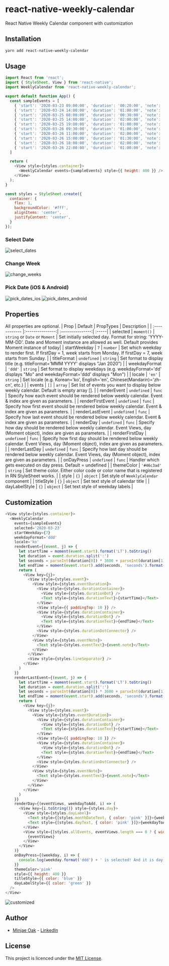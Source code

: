 # react-native-weekly-calendar
React Native Weekly Calendar component with customization

## Installation
```bash
yarn add react-native-weekly-calendar
```


## Usage
```javascript
import React from 'react';
import { StyleSheet, View } from 'react-native';
import WeeklyCalendar from 'react-native-weekly-calendar';

export default function App() {
  const sampleEvents = [
    { 'start': '2020-03-23 09:00:00', 'duration': '00:20:00', 'note': 'Walk my dog' },
    { 'start': '2020-03-24 14:00:00', 'duration': '01:00:00', 'note': 'Doctor\'s appointment' },
    { 'start': '2020-03-25 08:00:00', 'duration': '00:30:00', 'note': 'Morning exercise' },
    { 'start': '2020-03-25 14:00:00', 'duration': '02:00:00', 'note': 'Meeting with client' },
    { 'start': '2020-03-25 19:00:00', 'duration': '01:00:00', 'note': 'Dinner with family' },
    { 'start': '2020-03-26 09:30:00', 'duration': '01:00:00', 'note': 'Schedule 1' },
    { 'start': '2020-03-26 11:00:00', 'duration': '02:00:00', 'note': 'Schedule 2' },
    { 'start': '2020-03-26 15:00:00', 'duration': '01:30:00', 'note': 'Schedule 3' },
    { 'start': '2020-03-26 18:00:00', 'duration': '02:00:00', 'note': 'Schedule 4' },
    { 'start': '2020-03-26 22:00:00', 'duration': '01:00:00', 'note': 'Schedule 5' }
  ]

  return (
    <View style={styles.container}>
      <WeeklyCalendar events={sampleEvents} style={{ height: 400 }} />
    </View>
  );
}

const styles = StyleSheet.create({
  container: {
    flex: 1,
    backgroundColor: '#fff',
    alignItems: 'center',
    justifyContent: 'center',
  }
});
```

### Select Date
![select_dates](https://user-images.githubusercontent.com/8908724/77604941-04b48a00-6f57-11ea-93b2-8e9179ef3255.gif)

### Change Week
![change_weeks](https://user-images.githubusercontent.com/8908724/77604967-11d17900-6f57-11ea-90cf-f14250211121.gif)

### Pick Date (iOS & Android)
![pick_dates_ios](https://user-images.githubusercontent.com/8908724/77604971-15650000-6f57-11ea-9e53-d9a3c3c091f1.gif)
![pick_dates_android](https://user-images.githubusercontent.com/8908724/77611922-fe7bd900-6f69-11ea-85e3-9dd3eacaabf5.gif)


## Properties
All properties are optional.
| Prop  | Default  | PropTypes | Description |
| :------------ |:---------------:| :---------------:| :-----|
| selected | `moment()` | `string` or `Date` or `Moment` | Set initially selected day. Format for string: 'YYYY-MM-DD'. Date and Moment instance are allowed as well. Default provides Moment instance of today|
| startWeekday | `7` | `number` | Set which weekday to render first. If firstDay = 1, week starts from Monday. If firstDay = 7, week starts from Sunday. |
| titleFormat | `undefined` | `string` | Set format to display title (e.g. titleFormat='MMM YYYY' displays "Jan 2020") |
| weekdayFormat | `'ddd'` | `string` | Set format to display weekdays (e.g. weekdayFormat='dd' displays "Mo" and weekdayFormat='ddd' displays "Mon") |
| locale | `'en'` | `string` | Set locale (e.g. Korean='ko', English='en', Chinese(Mandarin)='zh-cn', etc.) |
| events | `[]` | `array` | Set list of events you want to display below weekly calendar. Default is empty array []. |
| renderEvent | `undefined` | `func` | Specify how each event should be rendered below weekly calendar. Event & index are given as parameters. |
| renderFirstEvent | `undefined` | `func` | Specify how first event should be rendered below weekly calendar. Event & index are given as parameters. |
| renderLastEvent | `undefined` | `func` | Specify how last event should be rendered below weekly calendar. Event & index are given as parameters. |
| renderDay | `undefined` | `func` | Specify how day should be rendered below weekly calendar. Event Views, day (Moment object), index are given as parameters. |
| renderFirstDay | `undefined` | `func` | Specify how first day should be rendered below weekly calendar. Event Views, day (Moment object), index are given as parameters. |
| renderLastDay | `undefined` | `func` | Specify how last day should be rendered below weekly calendar. Event Views, day (Moment object), index are given as parameters. |
| onDayPress |  `undefined` | `func` | Handler which gets executed on day press. Default = undefined |
| themeColor | `'#46c3ad'` | `string` | Set theme color. Either color code or color name that is registered in RN StyleSheet works. |
| style | `{}` | `object` | Set style of `WeeklyCalendar` component |
| titleStyle | `{}` | `object` | Set text style of calendar title |
| dayLabelStyle | `{}` | `object` | Set text style of weekday labels |

## Customization
```javascript
<View style={styles.container}>
  <WeeklyCalendar
    events={sampleEvents} 
    selected='2020-03-23'
    startWeekday={7}
    weekdayFormat='ddd'
    locale='ko'
    renderEvent={(event, j) => {
      let startTime = moment(event.start).format('LT').toString()
      let duration = event.duration.split(':')
      let seconds = parseInt(duration[0]) * 3600 + parseInt(duration[1]) * 60 + parseInt(duration[2])
      let endTime = moment(event.start).add(seconds, 'seconds').format('LT').toString()
      return (
        <View key={j}>
          <View style={styles.event}>
            <View style={styles.eventDuration}>
              <View style={styles.durationContainer}>
                <View style={styles.durationDot} />
                <Text style={styles.durationText}>{startTime}</Text>
              </View>
              <View style={{ paddingTop: 10 }} />
              <View style={styles.durationContainer}>
                <View style={styles.durationDot} />
                <Text style={styles.durationText}>{endTime}</Text>
              </View>
              <View style={styles.durationDotConnector} />
            </View>
            <View style={styles.eventNote}>
              <Text style={styles.eventText}>{event.note}</Text>
            </View>
          </View>
          <View style={styles.lineSeparator} />
        </View>
      )
    }}
    renderLastEvent={(event, j) => {
      let startTime = moment(event.start).format('LT').toString()
      let duration = event.duration.split(':')
      let seconds = parseInt(duration[0]) * 3600 + parseInt(duration[1]) * 60 + parseInt(duration[2])
      let endTime = moment(event.start).add(seconds, 'seconds').format('LT').toString()
      return (
        <View key={j}>
          <View style={styles.event}>
            <View style={styles.eventDuration}>
              <View style={styles.durationContainer}>
                <View style={styles.durationDot} />
                <Text style={styles.durationText}>{startTime}</Text>
              </View>
              <View style={{ paddingTop: 10 }} />
              <View style={styles.durationContainer}>
                <View style={styles.durationDot} />
                <Text style={styles.durationText}>{endTime}</Text>
              </View>
              <View style={styles.durationDotConnector} />
            </View>
            <View style={styles.eventNote}>
              <Text style={styles.eventText}>{event.note}</Text>
            </View>
          </View>
        </View>
      )
    }}
    renderDay={(eventViews, weekdayToAdd, i) => (
      <View key={i.toString()} style={styles.day}>
        <View style={styles.dayLabel}>
          <Text style={[styles.monthDateText, { color: 'pink' }]}>{weekdayToAdd.format('M/D').toString()}</Text>
          <Text style={[styles.dayText, { color: 'pink' }]}>{weekdayToAdd.format('ddd').toString()}</Text>
        </View>
        <View style={[styles.allEvents, eventViews.length === 0 ? { width: '100%', backgroundColor: 'pink' } : {}]}>
          {eventViews}
        </View>
      </View>
    )}
    onDayPress={(weekday, i) => {
      console.log(weekday.format('ddd') + ' is selected! And it is day ' + (i+1) + ' of the week!')
    }}
    themeColor='pink'
    style={{ height: 400 }}
    titleStyle={{ color: 'blue' }}
    dayLabelStyle={{ color: 'green' }}
  />
</View>
```
![customized](https://user-images.githubusercontent.com/8908724/77616782-d5614580-6f75-11ea-8736-6e315ad8802d.png)

## Author
* [Minjae Oak](https://github.com/codeinjuice/) - [LinkedIn](linkedin.com/in/minjae-oak)

## License
This project is licenced under the [MIT License](http://opensource.org/licenses/mit-license.html).
